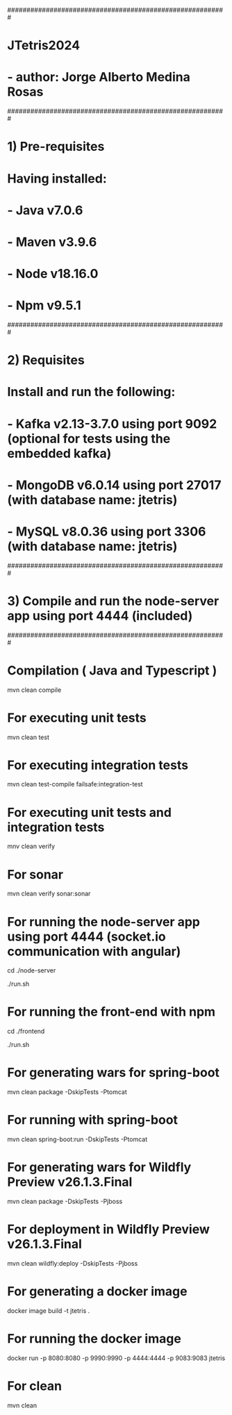 #########################################################
# JTetris2024
# - author: Jorge Alberto Medina Rosas
#########################################################
# 1) Pre-requisites
# Having installed:
# - Java v7.0.6
# - Maven v3.9.6
# - Node v18.16.0
# - Npm v9.5.1
#########################################################
# 2) Requisites
# Install and run the following:
# - Kafka v2.13-3.7.0 using port 9092 (optional for tests using the embedded kafka)
# - MongoDB v6.0.14 using port 27017 (with database name: jtetris)
# - MySQL v8.0.36 using port 3306 (with database name: jtetris)
#########################################################
# 3) Compile and run the node-server app using port 4444 (included)
#########################################################

# Compilation ( Java and Typescript )
mvn clean compile

# For executing unit tests
mvn clean test

# For executing integration tests
mvn clean test-compile failsafe:integration-test

# For executing unit tests and integration tests
mnv clean verify

# For sonar
mvn clean verify sonar:sonar

# For running the node-server app using port 4444 (socket.io communication with angular)
cd ./node-server

./run.sh

# For running the front-end with npm
cd ./frontend

./run.sh

# For generating wars for spring-boot
mvn clean package -DskipTests -Ptomcat

# For running with spring-boot
mvn clean spring-boot:run -DskipTests -Ptomcat

# For generating wars for Wildfly Preview v26.1.3.Final
mvn clean package -DskipTests -Pjboss

# For deployment in Wildfly Preview v26.1.3.Final
mvn clean wildfly:deploy -DskipTests -Pjboss

# For generating a docker image
docker image build -t jtetris .

# For running the docker image
docker run -p 8080:8080 -p 9990:9990 -p 4444:4444 -p 9083:9083 jtetris

# For clean
mvn clean
